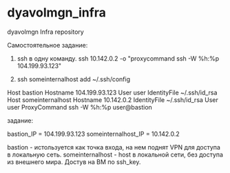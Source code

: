 # dyavolmgn_infra
dyavolmgn Infra repository

Самостоятельное задание:
1. ssh в одну команду.
ssh 10.142.0.2 -o "proxycommand ssh -W %h:%p  104.199.93.123"


2.  ssh someinternalhost
add  ~/.ssh/config

Host bastion
  Hostname 104.199.93.123
  User user
  IdentityFile  ~/.ssh/id_rsa
Host someinternalhost
  Hostname 10.142.0.2
  IdentityFile  ~/.ssh/id_rsa
  User user
  ProxyCommand ssh -W %h:%p  user@bastion

задание:

bastion_IP = 104.199.93.123
someinternalhost_IP = 10.142.0.2

bastion - истользуется как точка входа, на нем поднят VPN для доступа в локальную сеть.
someinternalhost - host в локальной сети, без доступа из внешнего мира.
Достув на ВМ по ssh_key.

